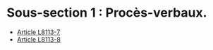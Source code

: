 # Sous-section 1 : Procès-verbaux.

* [Article L8113-7](./LEGIARTI000025560099.md)
* [Article L8113-8](./LEGIARTI000006904801.md)
